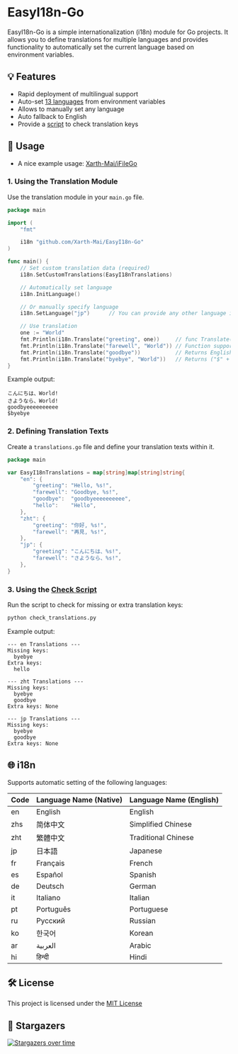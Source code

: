 # EasyI18n-Go

EasyI18n-Go is a simple internationalization (i18n) module for Go projects. It allows you to define translations for multiple languages and provides functionality to automatically set the current language based on environment variables.

## 💡 Features

- Rapid deployment of multilingual support
- Auto-set [13 languages](https://github.com/Xarth-Mai/EasyI18n-Go?tab=readme-ov-file#-i18n) from environment variables
- Allows to manually set any language
- Auto fallback to English
- Provide a [script](https://github.com/Xarth-Mai/EasyI18n-Go/blob/main/check_translations.py) to check translation keys

## 📝 Usage

- A nice example usage: [Xarth-Mai/iFileGo](https://github.com/Xarth-Mai/iFileGo)

### 1. Using the Translation Module

Use the translation module in your `main.go` file.

```go
package main

import (
	"fmt"

	i18n "github.com/Xarth-Mai/EasyI18n-Go"
)

func main() {
	// Set custom translation data (required)
	i18n.SetCustomTranslations(EasyI18nTranslations)

	// Automatically set language
	i18n.InitLanguage()

	// Or manually specify language
	i18n.SetLanguage("jp")  	// You can provide any other language in the configuration file and use it like this

	// Use translation
	one := "World"
	fmt.Println(i18n.Translate("greeting", one))     // func Translate(key string, args ...interface{}) string {}
	fmt.Println(i18n.Translate("farewell", "World")) // Function supports string formatting
	fmt.Println(i18n.Translate("goodbye"))           // Returns English if the current language does not match
	fmt.Println(i18n.Translate("byebye", "World"))   // Returns ("$" + keyname) if no match is found
}
```

Example output:

```text
こんにちは、World!
さようなら、World!
goodbyeeeeeeeeee
$byebye
```

### 2. Defining Translation Texts

Create a `translations.go` file and define your translation texts within it.

```go
package main

var EasyI18nTranslations = map[string]map[string]string{
	"en": {
		"greeting": "Hello, %s!",
		"farewell": "Goodbye, %s!",
		"goodbye":  "goodbyeeeeeeeeee",
		"hello":    "Hello",
	},
	"zht": {
		"greeting": "你好, %s!",
		"farewell": "再見, %s!",
	},
	"jp": {
		"greeting": "こんにちは、%s!",
		"farewell": "さようなら、%s!",
	},
}
```

### 3. Using the [Check Script](https://github.com/Xarth-Mai/EasyI18n-Go/blob/main/check_translations.py)

Run the script to check for missing or extra translation keys:

```bash
python check_translations.py
```

Example output:

```
--- en Translations ---
Missing keys:
  byebye
Extra keys:
  hello

--- zht Translations ---
Missing keys:
  byebye
  goodbye
Extra keys: None

--- jp Translations ---
Missing keys:
  byebye
  goodbye
Extra keys: None
```

## 🌐 i18n

Supports automatic setting of the following languages:

| Code | Language Name (Native) | Language Name (English) |
|------|------------------------|--------------------------|
| en   | English                | English                  |
| zhs  | 简体中文               | Simplified Chinese       |
| zht  | 繁體中文               | Traditional Chinese      |
| jp   | 日本語                 | Japanese                 |
| fr   | Français               | French                   |
| es   | Español                | Spanish                  |
| de   | Deutsch                | German                   |
| it   | Italiano               | Italian                  |
| pt   | Português              | Portuguese               |
| ru   | Русский                | Russian                  |
| ko   | 한국어                 | Korean                   |
| ar   | العربية                   | Arabic                   |
| hi   | हिन्दी           | Hindi                    |

## 🛠 License

This project is licensed under the [MIT License](https://github.com/Xarth-Mai/EasyI18n-Go?tab=MIT-1-ov-file#)

## 🌟 Stargazers

[![Stargazers over time](https://starchart.cc/Xarth-Mai/EasyI18n-Go.svg?variant=adaptive)](https://starchart.cc/Xarth-Mai/EasyI18n-Go)
